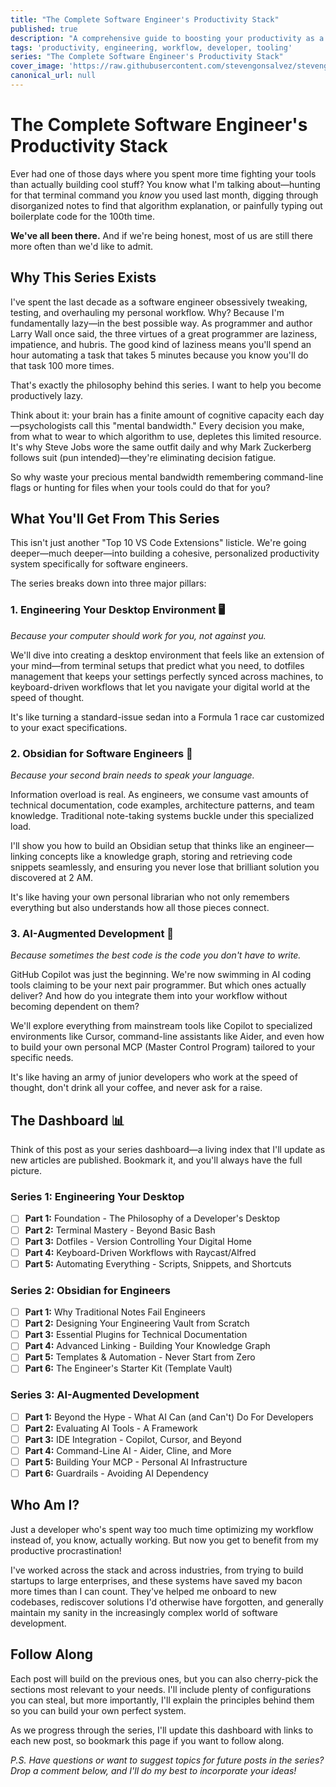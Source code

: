 ```yaml
---
title: "The Complete Software Engineer's Productivity Stack"
published: true
description: "A comprehensive guide to boosting your productivity as a software engineer - from your desktop setup to AI assistance"
tags: 'productivity, engineering, workflow, developer, tooling'
series: "The Complete Software Engineer's Productivity Stack"
cover_image: 'https://raw.githubusercontent.com/stevengonsalvez/stevengonsalvez.github.io/main/_devto/assets/productivity-dashboard-header.png'
canonical_url: null
---
```


# The Complete Software Engineer's Productivity Stack


Ever had one of those days where you spent more time fighting your tools than actually building cool stuff? You know what I'm talking about—hunting for that terminal command you *know* you used last month, digging through disorganized notes to find that algorithm explanation, or painfully typing out boilerplate code for the 100th time.

**We've all been there.** And if we're being honest, most of us are still there more often than we'd like to admit.

## Why This Series Exists

I've spent the last decade as a software engineer obsessively tweaking, testing, and overhauling my personal workflow. Why? Because I'm fundamentally lazy—in the best possible way. As programmer and author Larry Wall once said, the three virtues of a great programmer are laziness, impatience, and hubris. The good kind of laziness means you'll spend an hour automating a task that takes 5 minutes because you know you'll do that task 100 more times.

That's exactly the philosophy behind this series. I want to help you become productively lazy.

Think about it: your brain has a finite amount of cognitive capacity each day—psychologists call this "mental bandwidth." Every decision you make, from what to wear to which algorithm to use, depletes this limited resource. It's why Steve Jobs wore the same outfit daily and why Mark Zuckerberg follows suit (pun intended)—they're eliminating decision fatigue.

So why waste your precious mental bandwidth remembering command-line flags or hunting for files when your tools could do that for you?

## What You'll Get From This Series

This isn't just another "Top 10 VS Code Extensions" listicle. We're going deeper—much deeper—into building a cohesive, personalized productivity system specifically for software engineers.

The series breaks down into three major pillars:

### 1. Engineering Your Desktop Environment 🖥️

*Because your computer should work for you, not against you.*

We'll dive into creating a desktop environment that feels like an extension of your mind—from terminal setups that predict what you need, to dotfiles management that keeps your settings perfectly synced across machines, to keyboard-driven workflows that let you navigate your digital world at the speed of thought.

It's like turning a standard-issue sedan into a Formula 1 race car customized to your exact specifications.

### 2. Obsidian for Software Engineers 📓

*Because your second brain needs to speak your language.*

Information overload is real. As engineers, we consume vast amounts of technical documentation, code examples, architecture patterns, and team knowledge. Traditional note-taking systems buckle under this specialized load.

I'll show you how to build an Obsidian setup that thinks like an engineer—linking concepts like a knowledge graph, storing and retrieving code snippets seamlessly, and ensuring you never lose that brilliant solution you discovered at 2 AM.

It's like having your own personal librarian who not only remembers everything but also understands how all those pieces connect.

### 3. AI-Augmented Development 🤖

*Because sometimes the best code is the code you don't have to write.*

GitHub Copilot was just the beginning. We're now swimming in AI coding tools claiming to be your next pair programmer. But which ones actually deliver? And how do you integrate them into your workflow without becoming dependent on them?

We'll explore everything from mainstream tools like Copilot to specialized environments like Cursor, command-line assistants like Aider, and even how to build your own personal MCP (Master Control Program) tailored to your specific needs.

It's like having an army of junior developers who work at the speed of thought, don't drink all your coffee, and never ask for a raise.

## The Dashboard 📊

Think of this post as your series dashboard—a living index that I'll update as new articles are published. Bookmark it, and you'll always have the full picture.

### Series 1: Engineering Your Desktop
- [ ] **Part 1:** Foundation - The Philosophy of a Developer's Desktop
- [ ] **Part 2:** Terminal Mastery - Beyond Basic Bash
- [ ] **Part 3:** Dotfiles - Version Controlling Your Digital Home
- [ ] **Part 4:** Keyboard-Driven Workflows with Raycast/Alfred
- [ ] **Part 5:** Automating Everything - Scripts, Snippets, and Shortcuts

### Series 2: Obsidian for Engineers
- [ ] **Part 1:** Why Traditional Notes Fail Engineers
- [ ] **Part 2:** Designing Your Engineering Vault from Scratch
- [ ] **Part 3:** Essential Plugins for Technical Documentation
- [ ] **Part 4:** Advanced Linking - Building Your Knowledge Graph
- [ ] **Part 5:** Templates & Automation - Never Start from Zero
- [ ] **Part 6:** The Engineer's Starter Kit (Template Vault)

### Series 3: AI-Augmented Development
- [ ] **Part 1:** Beyond the Hype - What AI Can (and Can't) Do For Developers
- [ ] **Part 2:** Evaluating AI Tools - A Framework
- [ ] **Part 3:** IDE Integration - Copilot, Cursor, and Beyond
- [ ] **Part 4:** Command-Line AI - Aider, Cline, and More
- [ ] **Part 5:** Building Your MCP - Personal AI Infrastructure
- [ ] **Part 6:** Guardrails - Avoiding AI Dependency

## Who Am I?

Just a developer who's spent way too much time optimizing my workflow instead of, you know, actually working. But now you get to benefit from my productive procrastination!

I've worked across the stack and across industries, from trying to build startups to large enterprises, and these systems have saved my bacon more times than I can count. They've helped me onboard to new codebases, rediscover solutions I'd otherwise have forgotten, and generally maintain my sanity in the increasingly complex world of software development.

## Follow Along

Each post will build on the previous ones, but you can also cherry-pick the sections most relevant to your needs. I'll include plenty of configurations you can steal, but more importantly, I'll explain the principles behind them so you can build your own perfect system.

As we progress through the series, I'll update this dashboard with links to each new post, so bookmark this page if you want to follow along.

*P.S. Have questions or want to suggest topics for future posts in the series? Drop a comment below, and I'll do my best to incorporate your ideas!*